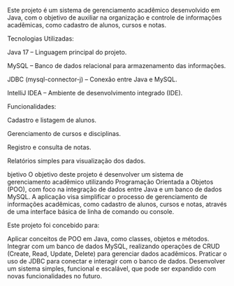 Este projeto é um sistema de gerenciamento acadêmico desenvolvido em Java, com o objetivo de auxiliar na organização e controle de informações acadêmicas, como cadastro de alunos, cursos e notas.

Tecnologias Utilizadas:

Java 17 – Linguagem principal do projeto.

MySQL – Banco de dados relacional para armazenamento das informações.

JDBC (mysql-connector-j) – Conexão entre Java e MySQL.

IntelliJ IDEA – Ambiente de desenvolvimento integrado (IDE).

Funcionalidades:

Cadastro e listagem de alunos.

Gerenciamento de cursos e disciplinas.

Registro e consulta de notas.

Relatórios simples para visualização dos dados.

bjetivo
O objetivo deste projeto é desenvolver um sistema de gerenciamento acadêmico utilizando Programação Orientada a Objetos (POO), com foco na integração de dados entre Java e um banco de dados MySQL. A aplicação visa simplificar o processo de gerenciamento de informações acadêmicas, como cadastro de alunos, cursos e notas, através de uma interface básica de linha de comando ou console.

Este projeto foi concebido para:

Aplicar conceitos de POO em Java, como classes, objetos e métodos.
Integrar com um banco de dados MySQL, realizando operações de CRUD (Create, Read, Update, Delete) para gerenciar dados acadêmicos.
Praticar o uso de JDBC para conectar e interagir com o banco de dados.
Desenvolver um sistema simples, funcional e escalável, que pode ser expandido com novas funcionalidades no futuro.
